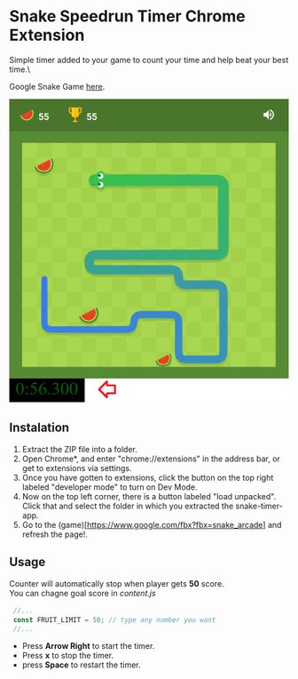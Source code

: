 # Snake Speedrun Timer Chrome Extension

Simple timer added to your game to count your time and help beat your best time.\

Google Snake Game [here](https://www.google.com/fbx?fbx=snake_arcade).

![preview](https://raw.githubusercontent.com/kubo550/game-speedrun-timer/master/snake-preview.png)

## Instalation 

 1. Extract the ZIP file into a folder.
 2. Open Chrome*, and enter "chrome://extensions" in the address bar, or get to extensions via settings.
 3. Once you have gotten to extensions, click the button on the top right labeled "developer mode" to turn on Dev Mode.
 4. Now on the top left corner, there is a button labeled "load unpacked". Click that and select the folder in which you extracted the snake-timer-app.
 5. Go to the (game)[https://www.google.com/fbx?fbx=snake_arcade] and refresh the page!.


## Usage

Counter will automatically stop when player gets **50** score. \
You can chagne goal score in *content.js* 

```javascript
 //...
 const FRUIT_LIMIT = 50; // type any number you want
 //...
```


- Press **Arrow Right** to start the timer.
- Press **x** to stop the timer.
- press **Space** to restart the timer.
